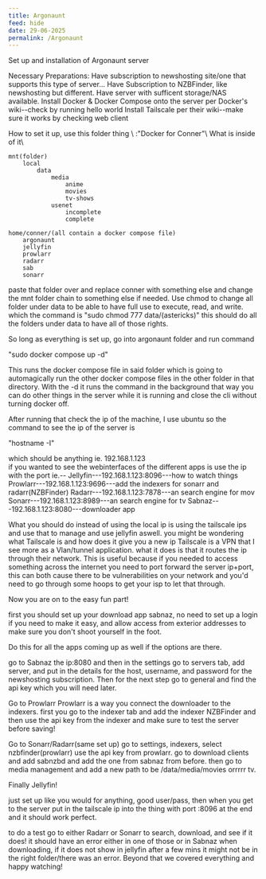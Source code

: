 ```yaml
---
title: Argonaunt
feed: hide
date: 29-06-2025
permalink: /Argonaunt
---
```

Set up and installation of Argonaunt server

Necessary Preparations:
	Have subscription to newshosting site/one that supports this type of server... 
	Have Subscription to NZBFinder, like newshosting but different.
	Have server with sufficent storage/NAS available. 
	Install Docker & Docker Compose onto the server per Docker's wiki--check by running hello world
	Install Tailscale per their wiki--make sure it works by checking web client
	
	
How to set it up, use this folder thing \\
	:"Docker for Conner"\\
What is inside of it\\

	mnt(folder)
		local
			data
				media
					anime
					movies
					tv-shows
				usenet
					incomplete
					complete
					
	home/conner/(all contain a docker compose file)
		argonaunt
		jellyfin
		prowlarr
		radarr
		sab
		sonarr
paste that folder over and replace conner with something else and change the mnt folder chain to something else if needed. Use chmod to change all folder under data to be able to have full use to execute, read, and write. which the command is "sudo chmod 777 data/(astericks)" this should do all the folders under data to have all of those rights.

So long as everything is set up, go into argonaunt folder and run command 

"sudo docker compose up -d"

This runs the docker compose file in said folder which is going to automagically run the other docker compose files in the other folder in that directory. With the -d it runs the command in the background that way you can do other things in the server while it is running and close the cli without turning docker off. 

After running that check the ip of the machine, I use ubuntu so the command to see the ip of the server is 

"hostname -I"

which should be anything ie. 192.168.1.123    
if you wanted to see the webinterfaces of the different apps is use the ip with the port
ie.--
	Jellyfin---192.168.1.123:8096---how to watch things
	Prowlarr---192.168.1.123:9696---add the indexers for sonarr and radarr(NZBFinder)
	Radarr---192.168.1.123:7878---an search engine for mov
	Sonarr---192.168.1.123:8989---an search engine for tv
	Sabnaz---192.168.1.123:8080---downloader app

What you should do instead of using the local ip is using the tailscale ips and use that to manage and use jellyfin aswell.
	you might be wondering what Tailscale is and how does it give you a new ip
	Tailscale is a VPN that I see more as a Vlan/tunnel application. what it does is that it routes the ip through their network. This is useful because if you needed to access something across the internet you need to port forward the server ip+port, this can both cause there to be vulnerabilities on your network and you'd need to go through some hoops to get your isp to let that through. 

Now you are on to the easy fun part! 

first you should set up your download app sabnaz,
no need to set up a login if you need to make it easy, and allow access from exterior addresses to make sure you don't shoot yourself in the foot. 

Do this for all the apps coming up as well if the options are there. 

go to Sabnaz the ip:8080 and then in the settings go to servers tab, add server, and put in the details for the host, username, and password for the newshosting subscription. 
Then for the next step go to general and find the api key which you will need later. 

Go to Prowlarr
Prowlarr is a way you connect the downloader to the indexers. 
first you go to the indexer tab and add the indexer NZBFinder and then use the api key from the indexer and make sure to test the server before saving!

Go to Sonarr/Radarr(same set up)
go to settings, indexers, select nzbfinder(prowlarr) use the api key from prowlarr. go to download clients and add sabnzbd and add the one from sabnaz from before. then go to media management and add a new path to be /data/media/movies orrrrr tv.

Finally Jellyfin!

just set up like you would for anything, good user/pass, then when you get to the server put in the tailscale ip into the thing with port :8096 at the end and it should work perfect. 

to do a test go to either Radarr or Sonarr to search, download, and see if it does! it should have an error either in one of those or in Sabnaz when downloading, if it does not show in jellyfin after a few mins it might not be in the right folder/there was an error. Beyond that we covered everything and happy watching! 

